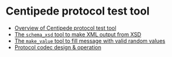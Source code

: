 # Centipede protocol test tool


* [Overview of Centipede protocol test tool](Centipede-template-programming-manual.md)
* [The `schema_xsd` tool to make XML output from XSD](Centipede-schema_xsd-message-generation.md)
* [The `make_value` tool to fill message with valid random values](Centipede-make_value-module.md)
* [Protocol codec design & operation](Centipede-protocol-codec-modules.md)
